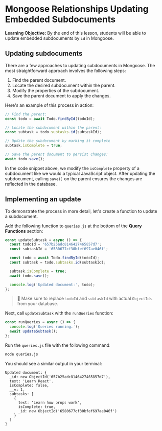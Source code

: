 <h1>
  <span class="headline">Mongoose Relationships</span>
  <span class="subhead">Updating Embedded Subdocuments</span>
</h1>

**Learning Objective:** By the end of this lesson, students will be able to update embedded subdocuments by `id` in Mongoose.

## Updating subdocuments

There are a few approaches to updating subdocuments in Mongoose. The most straightforward approach involves the following steps:

1. Find the parent document.
2. Locate the desired subdocument within the parent.
3. Modify the properties of the subdocument.
4. Save the parent document to apply the changes.

Here's an example of this process in action:

```javascript
// Find the parent:
const todo = await Todo.findById(todoId);

// Locate the subdocument within the parent:
const subtask = todo.subtasks.id(subtaskId);

// Update the subdocument by marking it complete
subtask.isComplete = true;

// Save the parent document to persist changes:
await todo.save();
```

In the code snippet above, we modify the `isComplete` property of a subdocument like we would a typical JavaScript object. After updating the subdocument, calling `save()` on the parent ensures the changes are reflected in the database.

## Implementing an update

To demonstrate the process in more detail, let's create a function to update a subdocument.

Add the following function to `queries.js` at the bottom of the **Query Functions** section:

```javascript
const updateSubtask = async () => {
  const todoId = '657b25adc8146427465857d7';
  const subtaskId = '6580677cf30bfef697ae046f';

  const todo = await Todo.findById(todoId);
  const subtask = todo.subtasks.id(subtaskId);

  subtask.isComplete = true;
  await todo.save();

  console.log('Updated document:', todo);
};
```

> 🚨 Make sure to replace `todoId` and `subtaskId` with actual `ObjectIds` from your database.

Next, call `updateSubtask` with the `runQueries` function:

```javascript
const runQueries = async () => {
  console.log('Queries running.');
  await updateSubtask();
};
```

Run the `queries.js` file with the following command:

```bash
node queries.js
```

You should see a similar output in your terminal:

```plaintext
Updated document: {
  _id: new ObjectId('657b25adc8146427465857d7'),
  text: 'Learn React',
  isComplete: false,
  __v: 1,
  subtasks: [
    {
      text: 'Learn how props work',
      isComplete: true,
      _id: new ObjectId('6580677cf30bfef697ae046f')
    }
  ]
}
```
